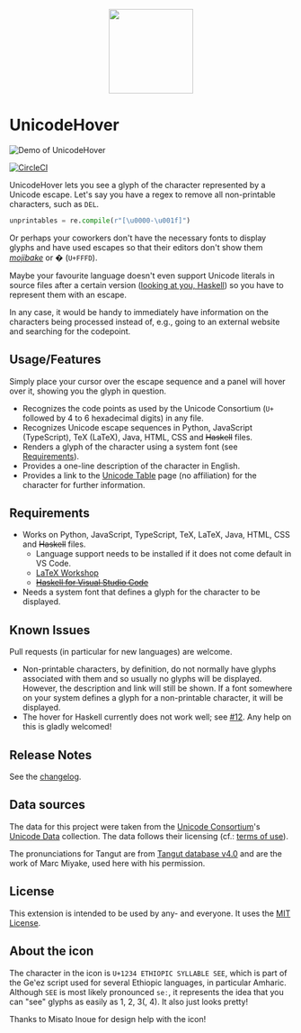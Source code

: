 <p align="center">
    <img src="./img/icon.png" width=150 height=150 alt-text="UnicodeHover icon"/>
</p>

# UnicodeHover

![Demo of UnicodeHover](./img/demo.gif)

[![CircleCI](https://circleci.com/gh/jamesohortle/UnicodeHover/tree/master.svg?style=svg&circle-token=3e37509dd484de97a96efe5931aa37f689a09c15)](https://circleci.com/gh/jamesohortle/UnicodeHover/tree/master)

UnicodeHover lets you see a glyph of the character represented by a Unicode escape. Let's say you have a regex to remove all non-printable characters, such as `DEL`.

```python
unprintables = re.compile(r"[\u0000-\u001f]")
```

Or perhaps your coworkers don't have the necessary fonts to display glyphs and have used escapes so that their editors don't show them [_mojibake_](https://en.wikipedia.org/wiki/Mojibake) or � (`U+FFFD`).

Maybe your favourite language doesn't even support Unicode literals in source files after a certain version ([looking at you, Haskell](https://gitlab.haskell.org/ghc/ghc/-/issues/15525)) so you have to represent them with an escape.

In any case, it would be handy to immediately have information on the characters being processed instead of, e.g., going to an external website and searching for the codepoint.

## Usage/Features

Simply place your cursor over the escape sequence and a panel will hover over it, showing you the glyph in question.

- Recognizes the code points as used by the Unicode Consortium (`U+` followed by 4 to 6 hexadecimal digits) in any file.
- Recognizes Unicode escape sequences in Python, JavaScript (TypeScript), TeX (LaTeX), Java, HTML, CSS and ~~Haskell~~ files.
- Renders a glyph of the character using a system font (see [Requirements](#requirements)).
- Provides a one-line description of the character in English.
- Provides a link to the [Unicode Table](https://unicode-table.com) page (no affiliation) for the character for further information.

## Requirements

- Works on Python, JavaScript, TypeScript, TeX, LaTeX, Java, HTML, CSS and ~~Haskell~~ files.
    - Language support needs to be installed if it does not come default in VS Code.
    - [LaTeX Workshop](https://marketplace.visualstudio.com/items?itemName=James-Yu.latex-workshop)
    - ~~[Haskell for Visual Studio Code](https://marketplace.visualstudio.com/items?itemName=haskell.haskell)~~
- Needs a system font that defines a glyph for the character to be displayed.

## Known Issues

Pull requests (in particular for new languages) are welcome.

- Non-printable characters, by definition, do not normally have glyphs associated with them and so usually no glyphs will be displayed. However, the description and link will still be shown. If a font somewhere on your system defines a glyph for a non-printable character, it will be displayed.
- The hover for Haskell currently does not work well; see [#12](https://github.com/jamesohortle/UnicodeHover/issues/12). Any help on this is gladly welcomed!

## Release Notes

See the [changelog](CHANGELOG.md).

## Data sources

The data for this project were taken from the [Unicode Consortium](https://home.unicode.org/)'s [Unicode Data](https://www.unicode.org/Public/UCD/latest/) collection. The data follows their licensing (cf.: [terms of use](http://www.unicode.org/terms_of_use.html)).

The pronunciations for Tangut are from [Tangut database v4.0](http://www.amritas.com/Tangut/tangutdb-4-0.xls) and are the work of Marc Miyake, used here with his permission.

## License

This extension is intended to be used by any- and everyone. It uses the [MIT License](https://github.com/jamesohortle/UnicodeHover/blob/master/LICENSE.txt).

## About the icon

The character in the icon is `U+1234 ETHIOPIC SYLLABLE SEE`, which is part of the Geʽez script used for several Ethiopic languages, in particular Amharic. Although `SEE` is most likely pronounced `seː`, it represents the idea that you can "see" glyphs as easily as 1, 2, 3(, 4). It also just looks pretty!

Thanks to Misato Inoue for design help with the icon!
